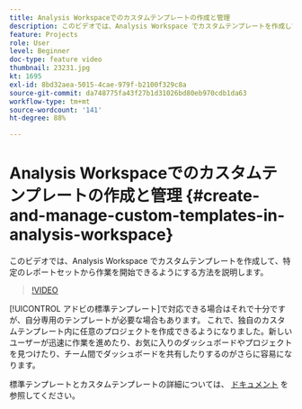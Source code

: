 ```yaml
---
title: Analysis Workspaceでのカスタムテンプレートの作成と管理
description: このビデオでは、Analysis Workspace でカスタムテンプレートを作成して、特定のレポートセットから作業を開始できるようにする方法を説明します。
feature: Projects
role: User
level: Beginner
doc-type: feature video
thumbnail: 23231.jpg
kt: 1695
exl-id: 8bd32aea-5015-4cae-979f-b2100f329c8a
source-git-commit: da748775fa43f27b1d31026bd80eb970cdb1da63
workflow-type: tm+mt
source-wordcount: '141'
ht-degree: 88%

---
```


# Analysis Workspaceでのカスタムテンプレートの作成と管理 {#create-and-manage-custom-templates-in-analysis-workspace}

このビデオでは、Analysis Workspace でカスタムテンプレートを作成して、特定のレポートセットから作業を開始できるようにする方法を説明します。

>[!VIDEO](https://video.tv.adobe.com/v/23231/?quality=12)

[!UICONTROL アドビの標準テンプレート]で対応できる場合はそれで十分ですが、自分専用のテンプレートが必要な場合もあります。 これで、独自のカスタムテンプレート内に任意のプロジェクトを作成できるようになりました。新しいユーザーが迅速に作業を進めたり、お気に入りのダッシュボードやプロジェクトを見つけたり、チーム間でダッシュボードを共有したりするのがさらに容易になります。

標準テンプレートとカスタムテンプレートの詳細については、 [ドキュメント](https://experienceleague.adobe.com/docs/analytics/analyze/analysis-workspace/build-workspace-project/starter-projects.html?lang=ja) を参照してください。
